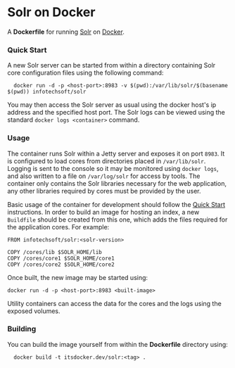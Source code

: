 Solr on Docker
==============
A **Dockerfile** for running [Solr](http://lucene.apache.org/solr/) on [Docker](http://www.docker.com).

### Quick Start<a name="quickstart"></a>
A new Solr server can be started from within a directory containing Solr core configuration files using 
the following command:

	  docker run -d -p <host-port>:8983 -v $(pwd):/var/lib/solr/$(basename $(pwd)) infotechsoft/solr

You may then access the Solr server as usual using the docker host's ip address and the specified host port. The Solr logs can be viewed using the standard `docker logs <container>` command.

### Usage
The container runs Solr within a Jetty server and exposes it on port `8983`. It is configured to load cores from 
directories placed in `/var/lib/solr`. Logging is sent to the console so it may be monitored using `docker logs`, 
and also written to a file on `/var/log/solr` for access by tools. The container only contains the Solr libraries 
necessary for the web application, any other libraries required by cores must be provided by the user.

Basic usage of the container for development should follow the [Quick Start](#quickstart) instructions. In order
to build an image for hosting an index, a new `Buildfile` should be created from this one, which adds the 
files required for the application cores. For example:

    FROM infotechsoft/solr:<solr-version>
    
    COPY /cores/lib $SOLR_HOME/lib
    COPY /cores/core1 $SOLR_HOME/core1
    COPY /cores/core2 $SOLR_HOME/core2

Once built, the new image may be started using:

    docker run -d -p <host-port>:8983 <built-image>

Utility containers can access the data for the cores and the logs using the exposed volumes.

### Building

You can build the image yourself from within the **Dockerfile** directory using:
	
	  docker build -t itsdocker.dev/solr:<tag> .

